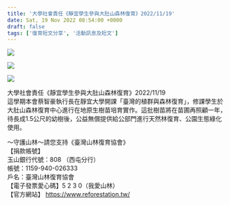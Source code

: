 ```yaml
---
title: '大學社會責任《靜宜學生參與大肚山森林復育》2022/11/19'
date: Sat, 19 Nov 2022 08:54:00 +0000
draft: false
tags: ['復育短文分享', '活動訊息及短文']
---
```


![](https://www.reforestation.tw/wp-content/uploads/2022/12/76867E8C-4485-4551-984E-36858421F161.jpeg)

![](https://www.reforestation.tw/wp-content/uploads/2022/12/1EBCB064-A4B6-4C84-8F59-96CB95DFA378.jpeg)

![](https://www.reforestation.tw/wp-content/uploads/2022/12/BCB918D9-10AD-4F1C-A55A-B085786723EB.jpeg)

大學社會責任《靜宜學生參與大肚山森林復育》2022/11/19  
這學期本會蔡智豪執行長在靜宜大學開課「臺灣的植群與森林復育」，修課學生於大肚山森林復育中心進行在地原生樹苗培育實作。這批樹苗將在苗圃再照顧一年，待長成1.5公尺的幼樹後，公益無償提供給公部門進行天然林復育、公園生態綠化使用。

～守護山林～請您支持《臺灣山林復育協會》  
【捐款帳號】  
玉山銀行代號：808 （西屯分行）  
帳號：1159-940-026333  
戶名：臺灣山林復育協會  
【電子發票愛心碼】5 2 3 0（我愛山林）  
【官方網站】 https://www.reforestation.tw/